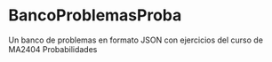 # BancoProblemasProba
Un banco de problemas en formato JSON con ejercicios del curso de MA2404 Probabilidades
